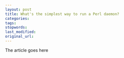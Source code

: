 ```yaml
---
layout: post
title: What's the simplest way to run a Perl daemon?
categories:
tags:
stopwords:
last_modified:
original_url: 
---
```


The article goes here

